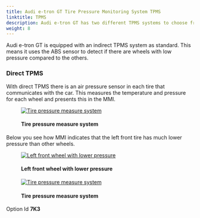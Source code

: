 ```yaml
---
title: Audi e-tron GT Tire Pressure Monitoring System TPMS
linktitle: TPMS
description: Audi e-tron GT has two different TPMS systems to choose from.
weight: 8
---
```

<!-- markdownlint-disable MD033 -->
Audi e-tron GT is equipped with an indirect TPMS system as standard.  This means it uses the ABS sensor to detect if there are wheels with low pressure compared to the others.

### Direct TPMS

With direct TPMS there is an air pressure sensor in each tire that communicates with the car. This measures the temperature  and pressure for each wheel and presents this in the MMI.

<figure>
    <a href="https://media.electrichasgoneaudi.net/multimedia/models/e-tron-gt/technology/tpms/tpms3.jpg">
        <img src="https://media.electrichasgoneaudi.net/multimedia/models/e-tron-gt/technology/tpms/tpms3s.jpg"
        class="img-fluid" alt="Tire pressure measure system" title="Tire pressure measure system">
    </a>
    <figcaption><h4>Tire pressure measure system</h4></figcaption>
</figure>

Below you see how MMI indicates that the left front tire has much lower pressure than other wheels.

<figure>
    <a href="https://media.electrichasgoneaudi.net/multimedia/models/e-tron-gt/technology/tpms/tpms3.jpg">
        <img src="https://media.electrichasgoneaudi.net/multimedia/models/e-tron-gt/technology/tpms/tpms3s.jpg"
        class="img-fluid" alt="Left front wheel with lower pressure" title="Left front wheel with lower pressure">
    </a>
    <figcaption><h4>Left front wheel with lower pressure</h4></figcaption>
</figure>

<figure>
    <a href="https://media.electrichasgoneaudi.net/multimedia/models/e-tron-gt/technology/tpms/tpms3.jpg">
        <img src="https://media.electrichasgoneaudi.net/multimedia/models/e-tron-gt/technology/tpms/tpms3s.jpg"
        class="img-fluid" alt="Tire pressure measure system" title="Tire pressure measure system">
    </a>
    <figcaption><h4>Tire pressure measure system</h4></figcaption>
</figure>

Option Id **7K3**

